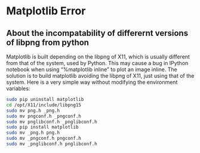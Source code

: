 # Matplotlib Error

## About the incompatability of differernt versions of libpng from python

Matplotlib is built depending on the libpng of X11, which is usually different from that of the system, used by Python.
This may cause a bug in IPython notebook when using “%matplotlib inline” to plot an image inline.
The solution is to build matplotlib avoiding the libpng of X11, just using that of the system.
Here is a very simple way without modifying the environment variables:


```bash
sudo pip uninstall matplotlib
cd /opt/X11/include/libpng15
sudo mv png.h _png.h
sudo mv pngconf.h _pngconf.h
sudo mv pnglibconf.h _pnglibconf.h
sudo pip install matplotlib
sudo mv _png.h png.h
sudo mv _pngconf.h pngconf.h
sudo mv _pnglibconf.h pnglibconf.h
```
